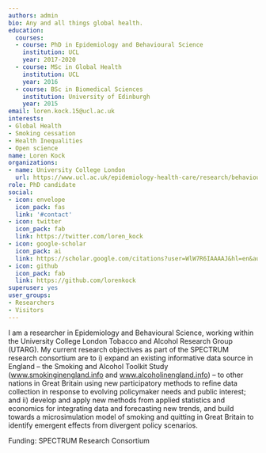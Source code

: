 ```yaml
---
authors: admin
bio: Any and all things global health.
education:
  courses: 
  - course: PhD in Epidemiology and Behavioural Science
    institution: UCL  
    year: 2017-2020
  - course: MSc in Global Health
    institution: UCL
    year: 2016
  - course: BSc in Biomedical Sciences
    institution: University of Edinburgh
    year: 2015
email: loren.kock.15@ucl.ac.uk
interests:
- Global Health
- Smoking cessation
- Health Inequalities
- Open science
name: Loren Kock
organizations: 
- name: University College London
  url: https://www.ucl.ac.uk/epidemiology-health-care/research/behavioural-science-and-health/research/ucl-tobacco-alcohol-research-group-utarg
role: PhD candidate
social:
- icon: envelope
  icon_pack: fas
  link: '#contact'
- icon: twitter
  icon_pack: fab
  link: https://twitter.com/loren_kock
- icon: google-scholar
  icon_pack: ai
  link: https://scholar.google.com/citations?user=WlW7R6IAAAAJ&hl=en&authuser=1
- icon: github
  icon_pack: fab
  link: https://github.com/lorenkock
superuser: yes
user_groups:
- Researchers
- Visitors
---
```


I am a researcher in Epidemiology and Behavioural Science, working within the University College London Tobacco and Alcohol Research Group (UTARG). My current research objectives as part of the SPECTRUM research consortium are to i) expand an existing informative data source in England – the Smoking and Alcohol Toolkit Study (www.smokinginengland.info and www.alcoholinengland.info) – to other nations in Great Britain using new participatory methods to refine data collection in response to evolving policymaker needs and public interest; and ii) develop and apply new methods from applied statistics and economics for integrating data and forecasting new trends, and build towards a microsimulation model of smoking and quitting in Great Britain to identify emergent effects from divergent policy scenarios.

Funding: SPECTRUM Research Consortium

